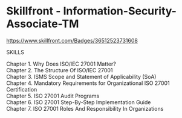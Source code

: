 # Skillfront - Information-Security-Associate-TM

https://www.skillfront.com/Badges/36512523731608

SKILLS

Chapter 1. Why Does ISO/IEC 27001 Matter? <br>
Chapter 2. The Structure Of ISO/IEC 27001 <br>
Chapter 3. ISMS Scope and Statement of Applicability (SoA) <br>
Chapter 4. Mandatory Requirements for Organizational ISO 27001 Certification <br>
Chapter 5. ISO 27001 Audit Programs <br>
Chapter 6. ISO 27001 Step-By-Step Implementation Guide <br>
Chapter 7. ISO 27001 Roles And Responsibility In Organizations <br>
